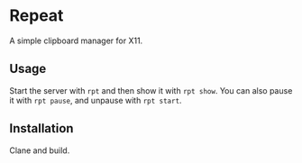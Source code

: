 # Repeat

A simple clipboard manager for X11.

## Usage

Start the server with `rpt` and then show it with `rpt show`. You can also
pause it with `rpt pause`, and unpause with `rpt start`.

## Installation

Clane and build.
